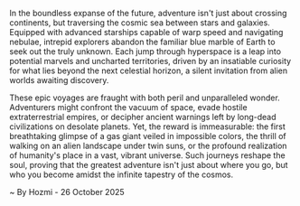 
In the boundless expanse of the future, adventure isn't just about crossing continents, but traversing the cosmic sea between stars and galaxies. Equipped with advanced starships capable of warp speed and navigating nebulae, intrepid explorers abandon the familiar blue marble of Earth to seek out the truly unknown. Each jump through hyperspace is a leap into potential marvels and uncharted territories, driven by an insatiable curiosity for what lies beyond the next celestial horizon, a silent invitation from alien worlds awaiting discovery.

These epic voyages are fraught with both peril and unparalleled wonder. Adventurers might confront the vacuum of space, evade hostile extraterrestrial empires, or decipher ancient warnings left by long-dead civilizations on desolate planets. Yet, the reward is immeasurable: the first breathtaking glimpse of a gas giant veiled in impossible colors, the thrill of walking on an alien landscape under twin suns, or the profound realization of humanity's place in a vast, vibrant universe. Such journeys reshape the soul, proving that the greatest adventure isn't just about where you go, but who you become amidst the infinite tapestry of the cosmos.

~ By Hozmi - 26 October 2025
